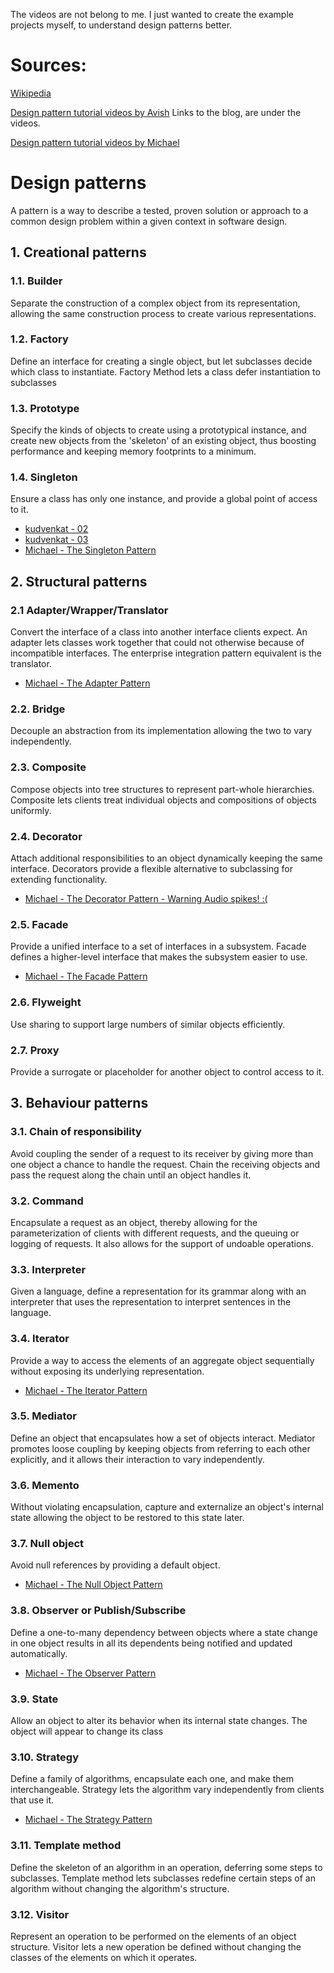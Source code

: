 The videos are not belong to me. 
I just wanted to create the example projects myself, to understand design patterns better.
# Sources:
[Wikipedia](https://en.wikipedia.org/wiki/Software_design_pattern)

[Design pattern tutorial videos by Avish](https://www.youtube.com/playlist?list=PL6n9fhu94yhUbctIoxoVTrklN3LMwTCmd) Links to the blog, are under the videos.

[Design pattern tutorial videos by Michael](https://www.youtube.com/playlist?list=PL8C53D99ABAD3F4C8)

# Design patterns
A pattern is a way to describe a tested, proven solution or approach to a common design problem within a given context in software design.
## 1. Creational patterns
### 1.1. Builder
Separate the construction of a complex object from its representation, allowing the same construction process to create various representations.
### 1.2. Factory
Define an interface for creating a single object, but let subclasses decide which class to instantiate. Factory Method lets a class defer instantiation to subclasses 
### 1.3. Prototype
Specify the kinds of objects to create using a prototypical instance, and create new objects from the 'skeleton' of an existing object, thus boosting performance and keeping memory footprints to a minimum.
### 1.4. Singleton
Ensure a class has only one instance, and provide a global point of access to it.
 - [kudvenkat - 02](https://youtu.be/YGGg9ecy0K4)
 - [kudvenkat - 03](https://youtu.be/LypTOnfkfvA)
 - [Michael - The Singleton Pattern](https://youtu.be/xgkbirZrwAs)
## 2. Structural patterns
### 2.1 Adapter/Wrapper/Translator
Convert the interface of a class into another interface clients expect. An adapter lets classes work together that could not otherwise because of incompatible interfaces. The enterprise integration pattern equivalent is the translator.
 - [Michael - The Adapter Pattern](https://youtu.be/TriX8OiEhOU)
### 2.2. Bridge
Decouple an abstraction from its implementation allowing the two to vary independently.	
### 2.3. Composite
Compose objects into tree structures to represent part-whole hierarchies. Composite lets clients treat individual objects and compositions of objects uniformly.
### 2.4. Decorator
Attach additional responsibilities to an object dynamically keeping the same interface. Decorators provide a flexible alternative to subclassing for extending functionality.
 - [Michael - The Decorator Pattern - Warning Audio spikes! :(](https://youtu.be/nk9Z1vwO3RI)
### 2.5. Facade
Provide a unified interface to a set of interfaces in a subsystem. Facade defines a higher-level interface that makes the subsystem easier to use.
 - [Michael - The Facade Pattern](https://youtu.be/WLjvNpP6yeQ)
### 2.6. Flyweight
Use sharing to support large numbers of similar objects efficiently.
### 2.7. Proxy
Provide a surrogate or placeholder for another object to control access to it.
## 3. Behaviour patterns
### 3.1. Chain of responsibility
Avoid coupling the sender of a request to its receiver by giving more than one object a chance to handle the request. Chain the receiving objects and pass the request along the chain until an object handles it.
### 3.2. Command
Encapsulate a request as an object, thereby allowing for the parameterization of clients with different requests, and the queuing or logging of requests. It also allows for the support of undoable operations.
### 3.3. Interpreter
Given a language, define a representation for its grammar along with an interpreter that uses the representation to interpret sentences in the language.
### 3.4. Iterator
Provide a way to access the elements of an aggregate object sequentially without exposing its underlying representation.
 - [Michael - The Iterator Pattern](https://youtu.be/Ns_BPBnPHIU)
### 3.5. Mediator
Define an object that encapsulates how a set of objects interact. Mediator promotes loose coupling by keeping objects from referring to each other explicitly, and it allows their interaction to vary independently.
### 3.6. Memento
Without violating encapsulation, capture and externalize an object's internal state allowing the object to be restored to this state later.
### 3.7. Null object
Avoid null references by providing a default object.
 - [Michael - The Null Object Pattern](https://youtu.be/RKjpD227tCo)
### 3.8. Observer or Publish/Subscribe
Define a one-to-many dependency between objects where a state change in one object results in all its dependents being notified and updated automatically.
 - [Michael - The Observer Pattern](https://youtu.be/9eoY5fBN12Q)
### 3.9. State
Allow an object to alter its behavior when its internal state changes. The object will appear to change its class
### 3.10. Strategy
Define a family of algorithms, encapsulate each one, and make them interchangeable. Strategy lets the algorithm vary independently from clients that use it.
 - [Michael - The Strategy Pattern](https://youtu.be/94t2ayF1l3o)
### 3.11. Template method
Define the skeleton of an algorithm in an operation, deferring some steps to subclasses. Template method lets subclasses redefine certain steps of an algorithm without changing the algorithm's structure.
### 3.12. Visitor
Represent an operation to be performed on the elements of an object structure. Visitor lets a new operation be defined without changing the classes of the elements on which it operates.


